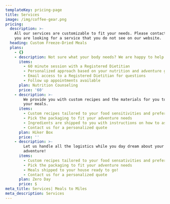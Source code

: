 ```yaml
---
templateKey: pricing-page
title: Services
image: /img/coffee-gear.png
pricing:
  description: >-
    All our services are customizable to fit your needs. Please contact us if
    you are looking for a service that you do not see on our website. 
  heading: Custom Freeze-Dried Meals
  plans:
    - {}
    - description: Not sure what your body needs? We are happy to help!
      items:
        - 60 minute session with a Registered Dietitian
        - Personalized approach based on your nutrition and adventure goals
        - Email access to a Registered Dietitian for questions
        - Follow up appointments available
      plan: Nutrition Counseling
      price: '60'
    - description: >-
        We provide you with custom recipes and the materials for you to assemble
        your meals.
      items:
        - Custom recipes tailored to your food sensitivities and preferences
        - Pick the packaging to fit your adventure needs
        - Ingredients are shipped to you with instructions on how to assemble
        - Contact us for a personalized quote
      plan: Hiker Box
      price: ''
    - description: >-
        Let us handle all the logistics while you day dream about your next
        adventure! 
      items:
        - Custom recipes tailored to your food sensativities and preferences
        - Pick the packaging to fit your adventure needs
        - Meals shipped to your house ready to go!
        - Contact us for a personalized quote
      plan: Zero Day
      price: $
meta_title: Services| Meals to Miles
meta_description: Services
---
```



